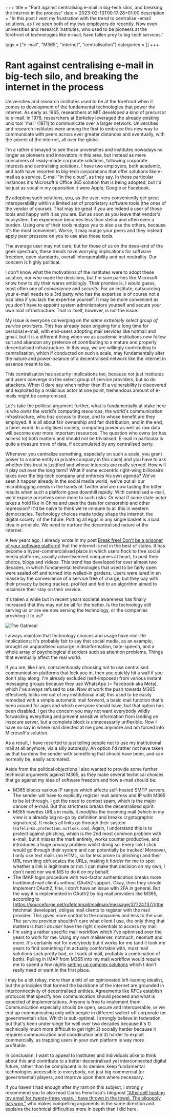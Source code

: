 +++
title = "Rant against centralising e-mail in big-tech silos, and breaking the internet in the process"
date = 2023-02-13T00:17:28+01:00
description = "In this post I vent my frustration with the trend to centralise -email solutions, as I've seen both of my two employers do recently. Now even universities and research institutes, who used to be pioneers at the forefront of technologies like e-mail, have fallen prey to big-tech services."

tags = ["e-mail", "M365", "internet", "centralisation"]
categories = []
+++

# Rant against centralising e-mail in big-tech silo, and breaking the internet in the process

Universities and research institutes used to be at the forefront when it comes
to development of the fundamental technologies that power the internet. As
early as 1965, researchers at MIT developed a kind of precursor to e-mail. In
1978, researchers at Berkeley leveraged the already existing unix tool 'mail'
(1971) to communicate over a larger network. Universities and research
institutes were among the first to embrace this new way to communicate with
peers across ever greater distances and eventually, with the advent of the
internet, all over the globe.

I'm a rather dismayed to see those universities and institutes nowadays no
longer as pioneers and innovators in this area, but instead as mere consumers
of ready-made corporate solutions, following corporate interests and
centralising solutions. I have two employers, both academic, and both have
resorted to big-tech corporations that offer solutions like e-mail as a
service. E-mail "in the cloud", as they say. In these particular instances it's
Microsoft's Office 365 solution that is being adopted, but I'd be just as vocal
in my opposition it were Apple, Google or Facebook.

By adopting such solutions, you, as the user, very conveniently get great
interoperability within a limited set of proprietary software tools (the ones
of the vendor of course). That may be great if you are indeed a user of those
tools and happy with it as you are. But as soon as you leave that vendor's
ecosystem, the experience becomes less than stellar and often even a burden.
Using one of their tools nudges you to also use the others, because it's
the most convenient. Worse, it may nudge your peers and they instead apply peer pressure
on you to use also those tools.

The average user may not care, but for those of us on the deep-end of the geek
spectrum, these trends have worrying implications for software freedom, open
standards, overall interoperability and net neutrality. Our concern is highly
political.

I don't know what the motivations of the institutes were to adopt these
solution, nor who made the decisions, but I'm sure parties like Microsoft know
how to ply their wares enticingly. Their promise is, I would guess, most often
one of *convenience* and *security*. For an institute, outsourcing your e-mail
needs to a 3rd party who has the expertise is of course not a bad idea if you
lack the expertise yourself. It may be more convenient as you don't have to
appoint system administrators yourself and secure your own mail infrastructure.
That in itself, however, is not the issue. 

My issue is everyone converging on *the same extremely select group of service
providers*. This has already been ongoing for a long time for personal e-mail, with
end-users adopting mail services like hotmail and gmail, but it is a different
thing when we as academic institutions now follow suit and abandon any pretence of
contributing to a mature and properly decentralised infrastructure. In this
way, we are willingly contributing to centralisation, which if conducted on such a
scale, may fundamentally alter the nature and power-balance of a decentralised
network like the internet in essence meant to be.

This centralisation has security implications too, because not just
institutes and users converge on the select group of service providers, but so
do attackers. When (I dare say when rather than if) a vulnerability is
discovered and exploited by a malicious actor at one point, tremendous
amount of e-mails might be compromised.

Let's take the political argument further, what is fundamentally at stake here is who
*owns* the world's computing resources, the world's communication infrastructure,
who *has access* to those, and to whose benefit are they employed. It is
all about fair ownership and fair distribution, and in the end, a fairer world. In
a digitised society, computing power as well as raw data will become ever more
important resources. The question who owns (or has access to) both matters and
should not be trivialised. E-mail in particular is quite a treasure trove of
data, if accumulated by any centralised party.

Whenever you centralize something, especially on such a scale, you grant power
to a some entity (a private company in this case) and you have to ask whether
this trust is justified and whose interests are really served. How will it play
out over the long term? What if some eccentric right-wing billionaire takes
over the big-tech company and enforces his own agenda? We've seen it happen
already in the social media world, we've put all our microblogging needs in the
hands of Twitter and are now tasting the bitter results when such a platform
goes downhill rapidly. With centralised e-mail, we'd expose ourselves once more
to such risks. Or what if some state-actor takes a hold like in China and uses
the data for censorship and other repression? It'd be naive to think we're
immune to all this in western democracies. Technology choices made today shape
the internet, the digital society, of the future. Putting all eggs in any
single basket is a bad idea in principle. We need to nurture the decentralised
nature of the internet.

A few years ago, I already wrote in my post [Break free! Don't be a prisoner of
your software
platform!](https://proycon.anaproy.nl/posts/break-free-do-not-be-a-prisoner-of-your-software/)
that the internet is not in the best of states. It has become a
hyper-commercialised place in which users flock to free social media platforms,
usually advertisement companies at heart, to post their photos, blogs 
and videos. This trend has developed for over almost two decades, in which
fundamental technologies that used to be fairly open were sealed off and turned
into walled-in gardens. Users were lured in en masse by the convenience of a
service free of charge, but they pay with their privacy by being tracked,
profiled and fed to an algorithm aimed to maximize their stay on their service.

It's taken a while but in recent years societal awareness has finally increased
that this may not be all for the better. Is the technology still serving us or
are we now serving the technology, or the companies providing it to us? 

![The Oatmeal](https://s3.amazonaws.com/theoatmeal-img/comics/reaching_people/reaching_people.png)

I always maintain that technology choices and usage have real-life
implications; it's probably fair to say that social media, as an example,
brought an unparalleled upsurge in disinformation, hate-speech, and a whole
array of psychological disorders such as attention problems. Things that
eventually affect the real world. 

If you are, like I am, conscientiously choosing not to use centralised
communication platforms that lock you in, then you quickly hit a wall if you
don't play along. I'm already excluded (self-imposed) from various instant
messaging groups because they use  WhatsApp (= Facebook aka Meta), which I've
always refused to use. Now at work the push towards M365 effectively locks me
out of my institutional mail; this used to be easily remedied with a simple
automatic mail forward, a basic mail function that's been around for ages and
which everyone should have, but that option has been disabled. I get the
concern you may not want everybody wildly forwarding everything and prevent
sensitive information from landing on insecure server, but a complete block is
unnecessarily unflexible. Now I have no say in where mail directed at me goes
anymore and am forced into Microsoft's solution.

As a result, I have resorted to just telling people not to use my institutional
mail at all anymore, via a silly autoreply. An option I'd rather not have taken
as that burdens the sender with something that should have been, and can
normally be, easily automated.

Aside from the political objections I also wanted to provide some further technical
arguments against M365, as they make several technical choices that go against
my idea of software freedom and how e-mail should be:

* M365 blocks various IP ranges which affects self-hosted SMTP servers. The
  sender will have to explicitly register mail address and IP with M365 to be
  let through. I get the need to combat spam, which is the major cancer of
  e-mail. But this strictness breaks the decentralised spirit.
* M365 rewrites URLs in mails, it *modifies* the incoming mail (which in my
  view is a already big no-go by definition and breaks cryptographic signatures). It
  makes all links go through their system (`safelinks.protection.outlook.com`).
  Again, I understand this is to protect against phishing, which is the 2nd
  most common problem with e-mail, but it misses the mark entirely, works
  counter productive, and introduces a huge privacy problem whilst doing so.
  Every link I click would go through their system and can potentially be
  tracked! Moreover, I only use text mails (no HTML, so far less prone to
  phishing) and their URL rewriting obfuscates the URLs, making it *harder*
  for me to spot whether a link is legitimate or not. I can make that decision
  on my own, I don't need nor want MS to do it on my behalf.
* The IMAP login procedure with two-factor authentication breaks more
  traditional mail clients without OAuth2 support. Okay, then they should
  implement OAuth2, fine, I don't have an issue with 2FA in general. But the way it
  is implemented in OAuth2 by big mail providers like M365, according to
  [https://sourceforge.net/p/fetchmail/mailman/message/37724737/](the fetchmail
  developer), obliges mail clients to register with the mail provider. This
  gives more control to the companies and less to the user. The service
  provider shouldn't care what client I use, the only thing that matters is
  that I *as user* have the right credentials to access my mail. 
* I'm using a rather specific mail workflow which I've optimised over the years
  to work for me. Using my own mailserver, notmuch, neomutt and more. It's
  certainly not for everybody but it works for me (and it took me years to find
  something I'm actually comfortable with, most mail solutions suck pretty bad,
  or I suck at mail, probably a combination of both). Pulling in IMAP from M365
  into my mail workflow would require me to spend a few nights [setting up
  complex
  solutions](https://movementarian.org/blog/posts/fetchmail-and-office-365/)
  which I don't really need or want in the first place.

I may be a bit (okay, more than a bit) of an opinionated left-leaning idealist,
but the principles that formed the backbone of the internet are grounded in
interconnectivity of decentralised entities. Agreements like RFCs establish
protocols that specify how communication should proceed and what is expected of
implementations. Anyone is free to implement them. Communication especially
should be open, secure and interoperable, or we end up communicating only with people
in different walled-off corporate (or governmental) silos. Which is
sub-optimal. I strongly believe in federation, but that's been under siege for
well over two decades because it's 1) technically much more difficult to get
right 2) socially harder because it requires communication and coordination and
3) harder to exploit commercially, as trapping users in your own platform is
way more profitable.

In conclusion, I want to appeal to institutes and individuals alike to think
about this and contribute to a better decentralised yet interconnected digital
future, rather than be complacent in its demise: keep fundamental
technologies accessible to everybody, not just big commercial (or governmental)
players, and improve upon them where necessary. 

If you haven't had enough after my rant on this subject, I strongly recommend you to also read
Carlos Fenollosa's blogpost ["After self hosting my email for twenty-three
years, I have thrown in the towel. The oligopoly has
won."](https://cfenollosa.com/blog/after-self-hosting-my-email-for-twenty-three-years-i-have-thrown-in-the-towel-the-oligopoly-has-won.html)
who makes compelling arguments in the same direction and explains the technical difficulties more in depth than I did here.
